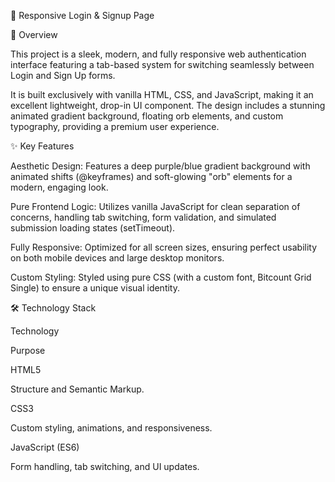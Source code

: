 🔐 Responsive Login & Signup Page

🌟 Overview

This project is a sleek, modern, and fully responsive web authentication interface featuring a tab-based system for switching seamlessly between Login and Sign Up forms.

It is built exclusively with vanilla HTML, CSS, and JavaScript, making it an excellent lightweight, drop-in UI component. The design includes a stunning animated gradient background, floating orb elements, and custom typography, providing a premium user experience.

✨ Key Features

Aesthetic Design: Features a deep purple/blue gradient background with animated shifts (@keyframes) and soft-glowing "orb" elements for a modern, engaging look.

Pure Frontend Logic: Utilizes vanilla JavaScript for clean separation of concerns, handling tab switching, form validation, and simulated submission loading states (setTimeout).

Fully Responsive: Optimized for all screen sizes, ensuring perfect usability on both mobile devices and large desktop monitors.

Custom Styling: Styled using pure CSS (with a custom font, Bitcount Grid Single) to ensure a unique visual identity.

🛠️ Technology Stack

Technology

Purpose

HTML5

Structure and Semantic Markup.

CSS3

Custom styling, animations, and responsiveness.

JavaScript (ES6)

Form handling, tab switching, and UI updates.

